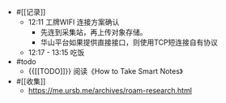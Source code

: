 - #[[记录]]
    - 12:11 工牌WIFI 连接方案确认
        - 先连到采集站，再上传对象存储。
        - 华山平台如果提供直接接口，则使用TCP短连接自有协议
    - 12:17 - 13:15 吃饭
- #todo
    - {{[[TODO]]}} 阅读《How to Take Smart Notes》
- #[[收集]]
    - https://me.ursb.me/archives/roam-research.html
